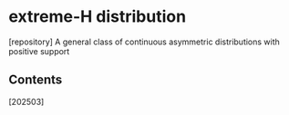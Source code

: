 # extreme-H distribution
[repository] A general class of continuous asymmetric distributions with positive support
## Contents
[202503]

